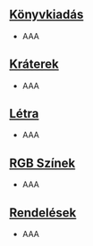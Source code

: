 ## [Könyvkiadás](https://github.com/Zufhi/Tanulo-csoport-DDRAB/tree/K%C3%B6nyv)
+ AAA

## [Kráterek](https://github.com/Zufhi/Tanulo-csoport-DDRAB/tree/Kr%C3%A1terek)
+ AAA

## [Létra](https://github.com/Zufhi/Tanulo-csoport-DDRAB/tree/L%C3%A9tra)
+ AAA

## [RGB Színek](https://github.com/Zufhi/Tanulo-csoport-DDRAB/tree/RGB-szinek)
+ AAA

## [Rendelések](https://github.com/Zufhi/Tanulo-csoport-DDRAB/tree/Rendel%C3%A9sek)
+ AAA
